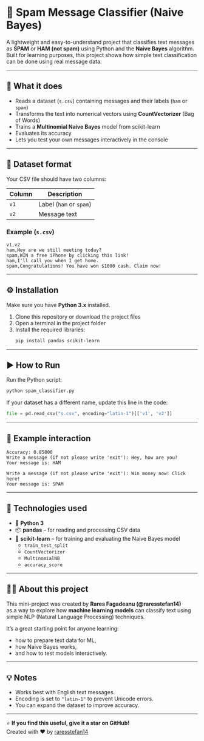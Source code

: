 # 📩 Spam Message Classifier (Naive Bayes)

A lightweight and easy-to-understand project that classifies text messages as **SPAM** or **HAM (not spam)** using Python and the **Naive Bayes** algorithm.  
Built for learning purposes, this project shows how simple text classification can be done using real message data.

---

## 🚀 What it does
- Reads a dataset (`s.csv`) containing messages and their labels (`ham` or `spam`)
- Transforms the text into numerical vectors using **CountVectorizer** (Bag of Words)
- Trains a **Multinomial Naive Bayes** model from scikit-learn
- Evaluates its accuracy
- Lets you test your own messages interactively in the console

---

## 📂 Dataset format
Your CSV file should have two columns:

| Column | Description |
|--------|--------------|
| `v1` | Label (`ham` or `spam`) |
| `v2` | Message text |

### Example (`s.csv`)
```csv
v1,v2
ham,Hey are we still meeting today?
spam,WIN a free iPhone by clicking this link!
ham,I'll call you when I get home.
spam,Congratulations! You have won $1000 cash. Claim now!
```

---

## ⚙️ Installation

Make sure you have **Python 3.x** installed.

1. Clone this repository or download the project files  
2. Open a terminal in the project folder  
3. Install the required libraries:
   ```bash
   pip install pandas scikit-learn
   ```

---

## ▶️ How to Run

Run the Python script:

```bash
python spam_classifier.py
```

If your dataset has a different name, update this line in the code:
```python
file = pd.read_csv("s.csv", encoding="latin-1")[['v1', 'v2']]
```

---

## 💬 Example interaction

```
Accuracy: 0.85000
Write a message (if not please write 'exit'): Hey, how are you?
Your message is: HAM
```

```
Write a message (if not please write 'exit'): Win money now! Click here!
Your message is: SPAM
```

---

## 🧠 Technologies used
- 🐍 **Python 3**
- 📦 **pandas** – for reading and processing CSV data
- 🔢 **scikit-learn** – for training and evaluating the Naive Bayes model  
  - `train_test_split`
  - `CountVectorizer`
  - `MultinomialNB`
  - `accuracy_score`

---

## 👨‍💻 About this project

This mini-project was created by **Rares Fagadeanu (@raresstefan14)**  
as a way to explore how **machine learning models** can classify text using simple NLP (Natural Language Processing) techniques.  

It’s a great starting point for anyone learning:
- how to prepare text data for ML,
- how Naive Bayes works,
- and how to test models interactively.

---

## 💡 Notes
- Works best with English text messages.
- Encoding is set to `"latin-1"` to prevent Unicode errors.
- You can expand the dataset to improve accuracy.

---

⭐ **If you find this useful, give it a star on GitHub!**  
Created with ❤️ by [raresstefan14](https://github.com/raresstefan14)
